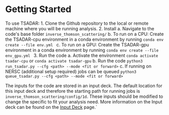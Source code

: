# Getting Started

To use TSADAR:
	1. Clone the Github repository to the local or remote machine where you will be running analysis.
	2. Install
		a. Navigate to the code's base folder `inverse_thomson_scattering/`
		b. To run on a CPU: Create the TSADAR-cpu environment in a conda environment by running
			```conda env create --file env.yml ```
		c. To run on a GPU: Create the TSADAR-gpu environment in a conda environment by running
			```conda env create --file env_gpu.yml ```
	3. Run the code
		a. Activate the environment
			```conda activate tsadar-cpu```
			or
			```conda activate tsadar-gpu```
		b. Run the code
			```python3 run_tsadar.py --cfg <path> --mode <fit or forward>```
		c. If running on NERSC (additional setup required) jobs can be queued
			```python3 queue_tsadar.py --cfg <path> --mode <fit or forward>```

The inputs for the code are stored in an input deck. The default location for this input deck and therefore the starting path for running jobs is `inverse_thomson_scattering/config/1d`. These inputs should be modified to change the specific to fit your analysis need. More information on the Input deck can be found on the [Input Deck](input_deck.md) page.`
